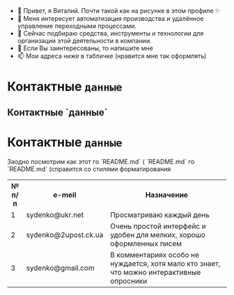 - 👋 Привет, я Виталий. Почти такой как на рисунке в этом профиле ✨
- 👀 Меня интересует автоматизация производства и удалённое управление переходными процессами.
- 🌱 Сейчас подбираю средства, инструменты и технологии для организации этой деятельности в компании.
- 💞️ Если Вы заинтересованы, то напишите мне
- 📫 Мои адреса ниже в табличке (нравится мне так оформлять)

<!---
го `README.md` ( го `README.md` (
sydenko/sydenko — это ✨ специальный ✨ репозиторий, потому что его `README.md` (этот файл) отображается в вашем профиле GitHub.
Вы можете щелкнуть ссылку «Предварительный просмотр», чтобы просмотреть свои изменения.

Вот ссылка https://gist.github.com/Jekins/2bf2d0638163f1294637 на синтаксис этого файла
--->

# Контактные `данные`

<h2>Контактные `данные`</h2>

# Контактные `данные`

<p>Заодно посмотрим как этот го `README.md` (  `README.md`  го `README.md` (справится со стилями форматирования</p>

<table>
  <tr>
    <th>№<br />п/п</th>
    <th>e-meil</th>
    <th>Назначение</th>
  </tr>
  <tr>
    <td>1</td>
    <td>sydenko@ukr.net</td>
    <td>Просматриваю каждый день</td>
  </tr>
  <tr>
    <td>2</td>
    <td>sydenko@2upost.ck.ua</td>
    <td>Очень простой интерфейс и удобен для мелких, хорошо оформленных писем</td>
  </tr>
  <tr>
    <td>3</td>
    <td>sydenko@gmail.com</td>
    <td>В комментариях особо не нуждается, хотя мало кто знает, что можно интерактивные опросники</td>
  </tr>
</table>
